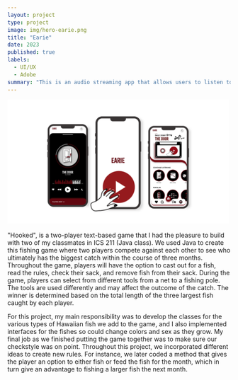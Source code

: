 ```yaml
---
layout: project
type: project
image: img/hero-earie.png
title: "Earie"
date: 2023
published: true
labels:
  - UI/UX
  - Adobe
summary: "This is an audio streaming app that allows users to listen to podcasts that are based on crime and mystery stories. "
---
```


<div class="text-center p-4">
  <img width="500px" src="../img//earie.png" class="img-thumbnail" > 

</div>

"Hooked", is a two-player text-based game that I had the pleasure to build with two of my classmates in ICS 211 (Java class). We used Java to create this fishing game where two players compete against each other to see who ultimately has the biggest catch within the course of three months. Throughout the game, players will have the option to cast out for a fish, read the rules, check their sack, and remove fish from their sack. During the game, players can select from different tools from a net to a fishing pole. The tools are used differently and may affect the outcome of the catch. The winner is determined based on the total length of the three largest fish caught by each player.


For this project, my main responsibility was to develop the classes for the various types of Hawaiian fish we add to the game, and I also implemented interfaces for the fishes so could change colors and sex as they grow. My final job as we finished putting the game together was to make sure our checkstyle was on point. Throughout this project, we incorporated different ideas to create new rules. For instance, we later coded a method that gives the player an option to either fish or feed the fish for the month, which in turn give an advantage to fishing a larger fish the next month.



